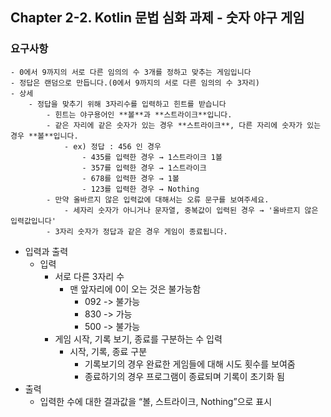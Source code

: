 ## Chapter 2-2. Kotlin 문법 심화 과제 - 숫자 야구 게임

### 요구사항
    - 0에서 9까지의 서로 다른 임의의 수 3개를 정하고 맞추는 게임입니다
    - 정답은 랜덤으로 만듭니다.(0에서 9까지의 서로 다른 임의의 수 3자리)
    - 상세
        - 정답을 맞추기 위해 3자리수를 입력하고 힌트를 받습니다
            - 힌트는 야구용어인 **볼**과 **스트라이크**입니다.
            - 같은 자리에 같은 숫자가 있는 경우 **스트라이크**, 다른 자리에 숫자가 있는 경우 **볼**입니다.
                - ex) 정답 : 456 인 경우
                    - 435를 입력한 경우 → 1스트라이크 1볼
                    - 357를 입력한 경우 → 1스트라이크
                    - 678를 입력한 경우 → 1볼
                    - 123를 입력한 경우 → Nothing
            - 만약 올바르지 않은 입력값에 대해서는 오류 문구를 보여주세요.
                - 세자리 숫자가 아니거나 문자열, 중복값이 입력된 경우 → '올바르지 않은 입력값입니다'
            - 3자리 숫자가 정답과 같은 경우 게임이 종료됩니다.

- 입력과 출력
  - 입력
    - 서로 다른 3자리 수
        - 맨 앞자리에 0이 오는 것은 불가능함
            - 092 -> 불가능
            - 830 -> 가능
            - 500 -> 불가능
    - 게임 시작, 기록 보기, 종료를 구분하는 수 입력
        - 시작, 기록, 종료 구분
            - 기록보기의 경우 완료한 게임들에 대해 시도 횟수를 보여줌
            - 종료하기의 경우 프로그램이 종료되며 기록이 초기화 됨
- 출력
    - 입력한 수에 대한 결과값을 “볼, 스트라이크, Nothing”으로 표시
 
